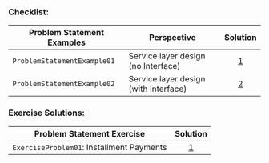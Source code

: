 ### Checklist:

| **Problem Statement Examples** | **Perspective**                       | **Solution**                                                                                                                                                               |
|--------------------------------|---------------------------------------|----------------------------------------------------------------------------------------------------------------------------------------------------------------------------|
| `ProblemStatementExample01`    | Service layer design (no Interface)   | <center>[1](https://github.com/souzafcharles/Complete-Java-Object-Oriented-Programming-and-Projects/blob/master/Section_N14_Interfaces/ProblemStatementExample01)</center> |
| `ProblemStatementExample02`    | Service layer design (with Interface) | <center>[2](https://github.com/souzafcharles/Complete-Java-Object-Oriented-Programming-and-Projects/blob/master/Section_N14_Interfaces/ProblemStatementExample02)</center> |

### Exercise Solutions:

| **Problem Statement Exercise**            | **Solution**                                                                                                                                                                |
|-------------------------------------------|-----------------------------------------------------------------------------------------------------------------------------------------------------------------------------|
| `ExerciseProblem01`: Installment Payments | <center>[1](https://github.com/souzafcharles/Complete-Java-Object-Oriented-Programming-and-Projects/blob/master/Section_N14_Interfaces/ProblemStatementExercise01) <center> |
